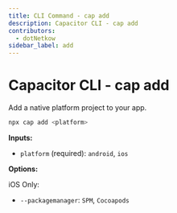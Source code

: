 ```yaml
---
title: CLI Command - cap add
description: Capacitor CLI - cap add
contributors:
  - dotNetkow
sidebar_label: add
---
```


# Capacitor CLI - cap add

Add a native platform project to your app.

```bash
npx cap add <platform>
```

<strong>Inputs:</strong>

- `platform` (required): `android`, `ios`

<strong>Options:</strong>

iOS Only:
- `--packagemanager`: `SPM`, `Cocoapods`
